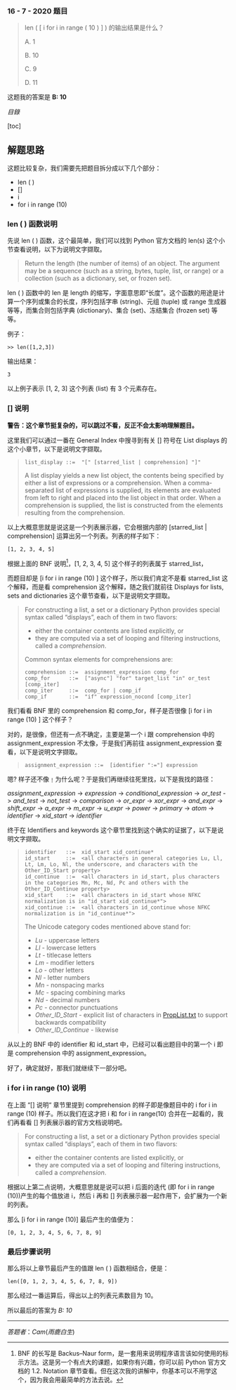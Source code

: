 ### 16 - 7 - 2020 题目

> len ( [ i for i in range ( 10 ) ] ) 的输出结果是什么？
>
> A. 1
>
> B. 10
>
> C. 9
>
> D. 11



这题我的答案是 **B: 10**



*目錄*

[toc]

## 解题思路

这题比较复杂，我们需要先把题目拆分成以下几个部分：

- len ( )
- []
- i
- for i in range (10)



### len ( ) 函数说明

先说 len ( ) 函数，这个最简单，我们可以找到 Python 官方文档的 len(s) 这个小节查看说明，以下为说明文字撷取。

> Return the length (the number of items) of an object. The argument may be a sequence (such as a string, bytes, tuple, list, or range) or a collection (such as a dictionary, set, or frozen set).

len ( ) 函数中的 len 是 length 的缩写，字面意思即“长度”。这个函数的用途是计算一个序列或集合的长度，序列包括字串 (string)、元组 (tuple) 或 range 生成器等等，而集合则包括字典 (dictionary)、集合 (set)、冻结集合 (frozen set) 等等。

例子：

```
>> len([1,2,3])
```

输出结果：

```
3
```

以上例子表示 [1, 2, 3] 这个列表 (list) 有 3 个元素存在。



### [] 说明

**警告：这个章节挺复杂的，可以跳过不看，反正不会太影响理解题目。**

这里我们可以通过一番在 General Index 中搜寻到有关 [] 符号在 List displays 的这个小章节，以下是说明文字撷取。

>```
>list_display ::=  "[" [starred_list | comprehension] "]"
>```
>
>A list display yields a new list object, the contents being specified by either a list of expressions or a comprehension. When a comma-separated list of expressions is supplied, its elements are evaluated from left to right and placed into the list object in that order. When a comprehension is supplied, the list is constructed from the elements resulting from the comprehension.

以上大概意思就是说这是一个列表展示器，它会根据内部的 [starred_list | comprehension] 运算出另一个列表。列表的样子如下：

```
[1, 2, 3, 4, 5]
```

根据上面的 BNF 说明[^1]，[1, 2, 3, 4, 5] 这个样子的列表属于 starred_list，

而题目却是 [i for i in range (10) ] 这个样子，所以我们肯定不是看 starred_list 这个解释，而是看 comprehension 这个解释，随之我们就前往 Displays for lists, sets and dictionaries 这个章节查看，以下是说明文字撷取。

> For constructing a list, a set or a dictionary Python provides special syntax called “displays”, each of them in two flavors:
>
> - either the container contents are listed explicitly, or
> - they are computed via a set of looping and filtering instructions, called a *comprehension*.
>
> Common syntax elements for comprehensions are:
>
> ```
> comprehension ::=  assignment_expression comp_for
> comp_for      ::=  ["async"] "for" target_list "in" or_test [comp_iter]
> comp_iter     ::=  comp_for | comp_if
> comp_if       ::=  "if" expression_nocond [comp_iter]
> ```

我们看看 BNF 里的 comprehension 和 comp_for，样子是否很像 [i for i in range (10) ] 这个样子？

对的，是很像，但还有一点不确定，主要是第一个 i 跟 comprehension 中的  assignment_expression 不太像，于是我们再前往 assignment_expression 查看，以下是说明文字撷取。

> ```
> assignment_expression ::=  [identifier ":="] expression
> ```

嗯? 样子还不像﹗为什么呢？于是我们再继续往死里找，以下是我找的路径：

*assignment_expression* -> *expression* -> *conditional_expression* -> *or_test* -> *and_test* -> *not_test* -> *comparison* -> *or_expr*  -> *xor_expr* -> *and_expr* -> *shift_expr* -> *a_expr* -> *m_expr* -> *u_expr* -> *power* -> *primary* -> *atom* -> *identifier* -> *xid_start* -> *identifier*

终于在 Identifiers and keywords 这个章节里找到这个确实的证据了，以下是说明文字撷取。

> ```
> identifier   ::=  xid_start xid_continue*
> id_start     ::=  <all characters in general categories Lu, Ll, Lt, Lm, Lo, Nl, the underscore, and characters with the Other_ID_Start property>
> id_continue  ::=  <all characters in id_start, plus characters in the categories Mn, Mc, Nd, Pc and others with the Other_ID_Continue property>
> xid_start    ::=  <all characters in id_start whose NFKC normalization is in "id_start xid_continue*">
> xid_continue ::=  <all characters in id_continue whose NFKC normalization is in "id_continue*">
> ```
>
> The Unicode category codes mentioned above stand for:
>
> - *Lu* - uppercase letters
> - *Ll* - lowercase letters
> - *Lt* - titlecase letters
> - *Lm* - modifier letters
> - *Lo* - other letters
> - *Nl* - letter numbers
> - *Mn* - nonspacing marks
> - *Mc* - spacing combining marks
> - *Nd* - decimal numbers
> - *Pc* - connector punctuations
> - *Other_ID_Start* - explicit list of characters in [PropList.txt](http://www.unicode.org/Public/12.1.0/ucd/PropList.txt) to support backwards compatibility
> - *Other_ID_Continue* - likewise

从以上的 BNF 中的 identifier 和 id_start 中，已经可以看出题目中的第一个 i 即是 comprehension 中的 assignment_expression。

好了，确定就好，那我们就继续下一部分吧。



### i for i in range (10) 说明

在上面 “[] 说明“ 章节里提到 comprehension 的样子即是像题目中的 i for i in range (10) 样子。所以我们在这才把 i 和 for i in range(10) 合并在一起看的，我们再看看 [] 列表展示器的官方文档说明吧。

> For constructing a list, a set or a dictionary Python provides special syntax called “displays”, each of them in two flavors:
>
> - either the container contents are listed explicitly, or
> - they are computed via a set of looping and filtering instructions, called a *comprehension*.

根据以上第二点说明，大概意思就是说可以把 i 后面的迭代 (即 for i in range (10))产生的每个值放进 i，然后 i 再和 [] 列表展示器一起作用下，会扩展为一个新的列表。

那么 [i for i in range (10)] 最后产生的值便为： 

```
[0, 1, 2, 3, 4, 5, 6, 7, 8, 9]
```



### 最后步骤说明

那么将以上章节最后产生的值跟 len ( ) 函数相结合，便是：

```
len([0, 1, 2, 3, 4, 5, 6, 7, 8, 9])
```

那么经过一番运算后，得出以上的列表元素数目为 10。

所以最后的答案为 *B: 10*



[^1]:BNF 的长写是 Backus–Naur form，是一套用来说明程序语言该如何使用的标示方法。这是另一个有点大的课题，如果你有兴趣，你可以前 Python 官方文档的 1.2. Notation 章节查看。但在这次我的讲解中，你基本可以不用学这个，因为我会用最简单的方法去说。

---

$答题者：Cam(雨 鹿 白 生)$
